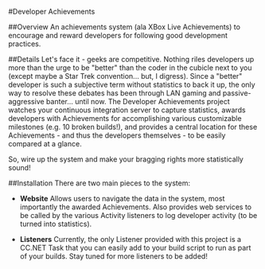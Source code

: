 #Developer Achievements

##Overview
An achievements system (ala XBox Live Achievements) to encourage and reward developers for following good development practices.

##Details
Let's face it - geeks are competitive.  Nothing riles developers up more than the urge to be "better" than the coder in the cubicle next to you (except maybe a Star Trek convention... but, I digress).  Since a "better" developer is such a subjective term without statistics to back it up, the only way to resolve these debates has been through LAN gaming and passive-aggressive banter... until now. The Developer Achievements project watches your continuous integration server to capture statistics, awards developers with Achievements for accomplishing various customizable milestones (e.g. 10 broken builds!), and provides a central location for these Achievements - and thus the developers themselves - to be easily compared at a glance. 

So, wire up the system and make your bragging rights more statistically sound!


##Installation
There are two main pieces to the system:

*  __Website__
	Allows users to navigate the data in the system, most importantly the awarded Achievements. Also provides web services to be called by the various Activity listeners to log developer activity (to be turned into statistics).

*  __Listeners__
	Currently, the only Listener provided with this project is a CC.NET Task that you can easily add to your build script to run as part of your builds.  Stay tuned for more listeners to be added!